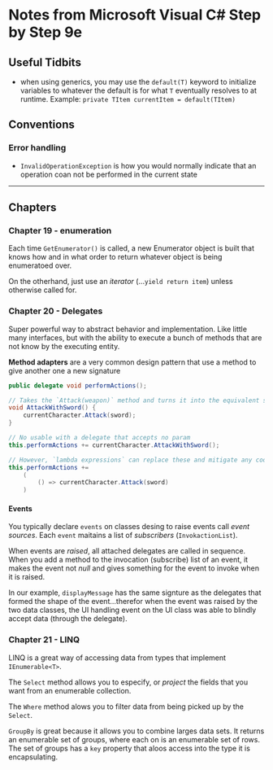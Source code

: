 # Notes from Microsoft Visual C# Step by Step 9e

## Useful Tidbits

* when using generics, you may use the `default(T)` keyword to initialize variables to whatever the default is for what `T` eventually resolves to at runtime. Example: `private TItem currentItem = default(TItem)`

## Conventions

### Error handling

* `InvalidOperationException` is how you would normally indicate that an operation coan not be performed in the current state

---

## Chapters

### Chapter 19 - enumeration

Each time `GetEnumerator()` is called, a new Enumerator object is built that knows how and in what order to return whatever object is being enumeratoed over.

On the otherhand, just use an *iterator* (...`yield return item`) unless otherwise called for.

### Chapter 20 - Delegates

Super powerful way to abstract behavior and implementation. Like little many interfaces, but with the ability to execute a bunch of methods that are not know by the executing entity.

**Method adapters** are a very common design pattern that use a method to give another one a new signature

```C#
public delegate void performActions();

// Takes the `Attack(weapon)` method and turns it into the equivalent sinature of `Attack()`
void AttackWithSword() {
    currentCharacter.Attack(sword);
}

// No usable with a delegate that accepts no param
this.performActions += currentCharacter.AttackWithSword();

// However, `lambda expressions` can replace these and mitigate any code stink their presence may cause.
this.performActions +=
    (
        () => currentCharacter.Attack(sword)
    )
```

#### Events

You typically declare `events` on classes desing to raise events call *event sources*. Each `event` maitains a list of *subscribers* (`InvokactionList`).

When events are *raised*, all attached delegates are called in sequence. When you add a method to the invocation (subscribe) list of an event, it makes the event not *null* and gives something for the event to invoke when it is raised.

In our example, `displayMessage` has the same signture as the delegates that formed the shape of the event...therefor when the event was raised by the two data classes, the UI handling event on the UI class was able to blindly accept data (through the delegate).

### Chapter 21 - LINQ

LINQ is a great way of accessing data from types that implement `IEnumerable<T>`. 

The `Select` method allows you to especify, or *project* the fields that you want from an enumerable collection.

The `Where` method alows you to filter data from being picked up by the `Select`.

`GroupBy` is great because it allows you to combine larges data sets.  It returns an enumerable set of groups, where each on is an enumerable set of rows.  The set of groups has a `key` property that aloos access into the type it is encapsulating.